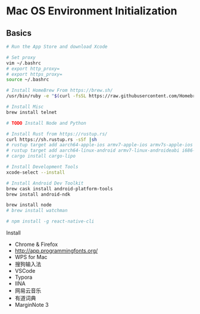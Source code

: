 # Mac OS Environment Initialization

## Basics

```bash
# Run the App Store and download Xcode

# Set proxy
vim ~/.bashrc
# export http_proxy=
# export https_proxy=
source ~/.bashrc

# Install HomeBrew From https://brew.sh/
/usr/bin/ruby -e "$(curl -fsSL https://raw.githubusercontent.com/Homebrew/install/master/install)"

# Install Misc
brew install telnet

# TODO Install Node and Python

# Install Rust from https://rustup.rs/
curl https://sh.rustup.rs -sSf |sh
# rustup target add aarch64-apple-ios armv7-apple-ios armv7s-apple-ios x86_64-apple-ios i386-apple-ios
# rustup target add aarch64-linux-android armv7-linux-androideabi i686-linux-android
# cargo install cargo-lipo

# Install Development Tools
xcode-select --install

# Install Android Dev Toolkit
brew cask install android-platform-tools
brew install android-ndk

brew install node
# brew install watchman

# npm install -g react-native-cli
```

Install

- Chrome & Firefox
- http://app.programmingfonts.org/
- WPS for Mac
- 搜狗输入法
- VSCode
- Typora
- IINA
- 网易云音乐
- 有道词典
- MarginNote 3
